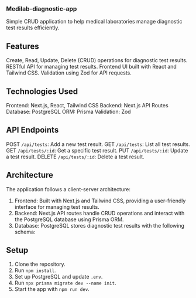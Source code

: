 ### Medilab-diagnostic-app
Simple CRUD application to help medical laboratories manage diagnostic test results efficiently.

## Features
Create, Read, Update, Delete (CRUD) operations for diagnostic test results.
RESTful API for managing test results.
Frontend UI built with React and Tailwind CSS.
Validation using Zod for API requests.


## Technologies Used
Frontend: Next.js, React, Tailwind CSS
Backend: Next.js API Routes
Database: PostgreSQL
ORM: Prisma
Validation: Zod


## API Endpoints
POST `/api/tests`: Add a new test result.
GET `/api/tests`: List all test results.
GET `/api/tests/:id`: Get a specific test result.
PUT `/api/tests/:id`: Update a test result.
DELETE `/api/tests/:id`: Delete a test result.

## Architecture
The application follows a client-server architecture:
1. Frontend: Built with Next.js and Tailwind CSS, providing a user-friendly interface for managing test results.
2. Backend: Next.js API routes handle CRUD operations and interact with the PostgreSQL database using Prisma ORM.
3. Database: PostgreSQL stores diagnostic test results with the following schema:
  
## Setup
1. Clone the repository.
2. Run `npm install`.
3. Set up PostgreSQL and update `.env`.
4. Run `npx prisma migrate dev --name init`.
5. Start the app with `npm run dev`.
